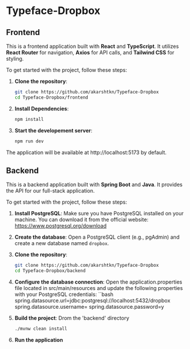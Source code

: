 # Typeface-Dropbox
## Frontend
This is a frontend application built with **React** and **TypeScript**. It utilizes **React Router** for navigation, **Axios** for API calls, and **Tailwind CSS** for styling.

To get started with the project, follow these steps:

1. **Clone the repository**:
   ```bash
   git clone https://github.com/akarshtkn/Typeface-Dropbox
   cd Typeface-Dropbox/frontend

2. **Install Dependencies**:
    ```bash
    npm install

3. **Start the developement server**:
    ```bash
    npm run dev

The application will be available at http://localhost:5173 by default.


## Backend
This is a backend application built with **Spring Boot** and **Java**. It provides the API for our full-stack application.

To get started with the project, follow these steps:

1. **Install PostgreSQL**: Make sure you have PostgreSQL installed on your machine. You can download it from the official website: https://www.postgresql.org/download

2. **Create the database**: Open a PostgreSQL client (e.g., pgAdmin) and create a new database named `dropbox`.

3. **Clone the repository**:
   ```bash
   git clone https://github.com/akarshtkn/Typeface-Dropbox
   cd Typeface-Dropbox/backend

4. **Configure the database connection**: Open the application.properties file located in src/main/resources and update the following properties with your PostgreSQL credentials:
    ``bash
    spring.datasource.url=jdbc:postgresql://localhost:5432/dropbox
    spring.datasource.username=<your-username>
    spring.datasource.password=y<our-password>

5. **Build the project**: Drom the 'backend' directory
    ```bash
    ./mvnw clean install

6. **Run the application**